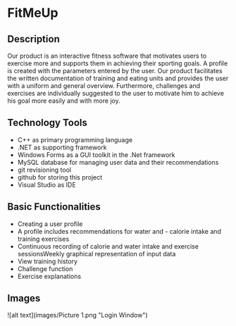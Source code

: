 # FitMeUp

## Description

Our product is an interactive fitness software that motivates users to exercise more and supports them in achieving their sporting goals. A profile is created with the parameters entered by the user.
Our product facilitates the written documentation of training and eating units and provides the user with a uniform and general overview.
Furthermore, challenges and exercises are individually suggested to the user to motivate him to achieve his goal more easily and with more joy.

## Technology Tools

- C++ as primary programming language
- .NET as supporting framework
- Windows Forms as a GUI toolkit in the .Net framework
- MySQL database for managing user data and their recommendations
- git revisioning tool
- github for storing this project
- Visual Studio as IDE

## Basic Functionalities

- Creating a user profile
- A profile includes recommendations for water and - calorie intake and training exercises
- Continuous recording of calorie and water intake and exercise sessionsWeekly graphical representation of input data
- View training history
- Challenge function 
- Exercise explanations

## Images

![alt text](images/Picture 1.png "Login Window")
